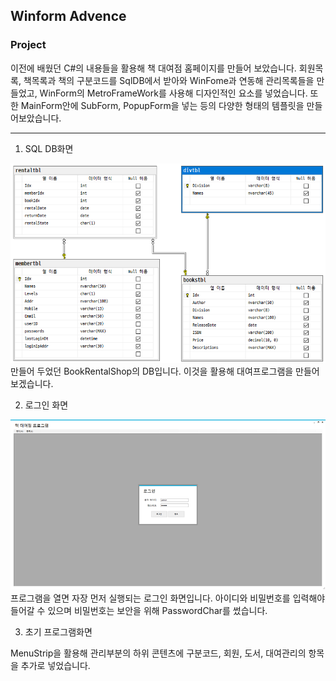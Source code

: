 ## Winform Advence

### Project
이전에 배웠던 C#의 내용들을 활용해 책 대여점 홈페이지를 만들어 보았습니다. 회원목록, 책목록과 책의 구분코드를 SqlDB에서 받아와 WinFome과 연동해 관리목록들을 만들었고, 
WinForm의 MetroFrameWork를 사용해 디자인적인 요소를 넣었습니다. 또한 MainForm안에 SubForm, PopupForm을 넣는 등의 다양한 형태의 템플릿을 만들어보았습니다.


-----------

1. SQL DB화면

![DB_Image](https://github.com/zizi0308/StudyDesktopApp/blob/main/images/img_20210319_100324_001.png)
만들어 두었던 BookRentalShop의 DB입니다. 이것을 활용해 대여프로그램을 만들어 보겠습니다.



2. 로그인 화면

![ShopLogin_Image](https://github.com/zizi0308/StudyDesktopApp/blob/main/images/img_20210319_100344_001.png)
프로그램을 열면 자장 먼저 실행되는 로그인 화면입니다. 아이디와 비밀번호를 입력해야 들어갈 수 있으며 비밀번호는 보안을 위해 PasswordChar를 썼습니다.


3. 초기 프로그램화면

MenuStrip을 활용해 관리부분의 하위 콘텐츠에 구분코드, 회원, 도서, 대여관리의 항목을 추가로 넣었습니다.

